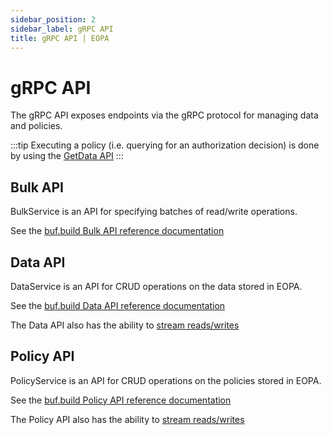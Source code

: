 ```yaml
---
sidebar_position: 2
sidebar_label: gRPC API
title: gRPC API | EOPA
---
```



# gRPC API

The gRPC API exposes endpoints via the gRPC protocol for managing data and policies.

:::tip
Executing a policy (i.e. querying for an authorization decision) is done by using the [GetData API](https://buf.build/styra/eopa/docs/main:eopa.data.v1#eopa.data.v1.DataService.GetData)
:::


## Bulk API

BulkService is an API for specifying batches of read/write operations.

See the [buf.build Bulk API reference documentation](https://buf.build/styra/eopa/docs/main:eopa.bulk.v1)


## Data API

DataService is an API for CRUD operations on the data stored in EOPA.

See the [buf.build Data API reference documentation](https://buf.build/styra/eopa/docs/main:eopa.data.v1)

The Data API also has the ability to [stream reads/writes](https://buf.build/styra/eopa/docs/main:eopa.data.v1#eopa.data.v1.DataService.StreamingDataRW)


## Policy API

PolicyService is an API for CRUD operations on the policies stored in EOPA.

See the [buf.build Policy API reference documentation](https://buf.build/styra/eopa/docs/main:eopa.policy.v1)

The Policy API also has the ability to [stream reads/writes](https://buf.build/styra/eopa/docs/main:eopa.policy.v1#eopa.policy.v1.PolicyService.StreamingPolicyRW)
